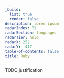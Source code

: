 ```yaml
---
_build:
  list: true
  render: false
description: lorem ipsum
radarIndex: 71
radarSection: languages
radarTier: hold
radarX: 252
radarY: -417
table-of-contents: false
title: Ruby
---
```


TODO justification
